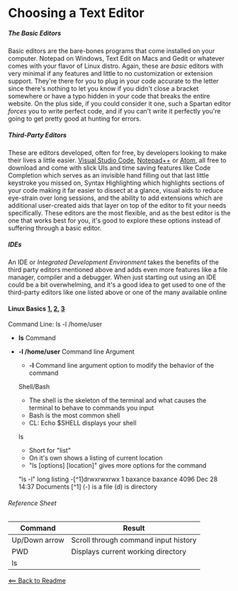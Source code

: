 # Choosing a Text Editor 

##### The Basic Editors

Basic editors are the bare-bones programs that come installed on your computer. Notepad on Windows, Text Edit on Macs and Gedit or whatever comes with your flavor of Linux distro. Again, these are *basic* editors with very minimal if any features and little to no customization or extension support. They're there for you to plug in your code accurate to the letter since there's nothing to let you know if you didn't close a bracket somewhere or have a typo hidden in your code that breaks the entire website. On the plus side, if you could consider it one, such a Spartan editor *forces* you to write perfect code, and if you can't write it perfectly you're going to get pretty good at hunting for errors.

##### Third-Party Editors

These are editors developed, often for free, by developers looking to make their lives a little easier. [Visual Studio Code](https://code.visualstudio.com/), [Notepad++](https://notepad-plus-plus.org/) or [Atom](https://atom.io/), all free to download and come with slick UIs and time saving features like Code Completion which serves as an invisible hand filling out that last little keystroke you missed on, Syntax Highlighting which highlights sections of your code making it far easier to dissect at a glance, visual aids to reduce eye-strain over long sessions, and the ability to add extensions which are additional user-created aids that layer on top of the editor to fit your needs specifically. These editors are the most flexible, and as the best editor is the one that works best for you, it's good to explore these options instead of suffering through a basic editor.

##### IDEs

An IDE or *Integrated Development Environment* takes the benefits of the third party editors mentioned above and adds even more features like a file manager, compiler and a debugger. When just starting out using an IDE could be a bit overwhelming, and it's a good idea to get used to one of the third-party editors like one listed above or one of the many available online   



#### Linux Basics [1](https://ryanstutorials.net/linuxtutorial/commandline.php), [2](https://ryanstutorials.net/linuxtutorial/navigation.php), [3](https://ryanstutorials.net/linuxtutorial/aboutfiles.php)

Command Line: ls -l /home/user
- **ls** Command
- **-l /home/user** Command line Argument
    - **-l** Command line argument option to modify the behavior of the command
    
  Shell/Bash
  - The shell is the skeleton of the terminal and what causes the terminal to behave to commands you input
  - Bash is the most common shell
  - CL: Echo $SHELL displays your shell
  
  ls
  - Short for "list"
  - On it's own shows a listing of current location 
  - "ls [options] [location]" gives more options for the command
  
  "ls -l" long listing 
  -[^1]drwxrwxrwx 1 baxance baxance    4096 Dec 28 14:37  Documents
  [^1] (-) is a file (d) is directory 
  
  
###### Reference Sheet
  
Command | Result
-------|-------
Up/Down arrow | Scroll through command input history
PWD | Displays current working directory
ls | 


         
         

[<== Back to Readme](README.md)
